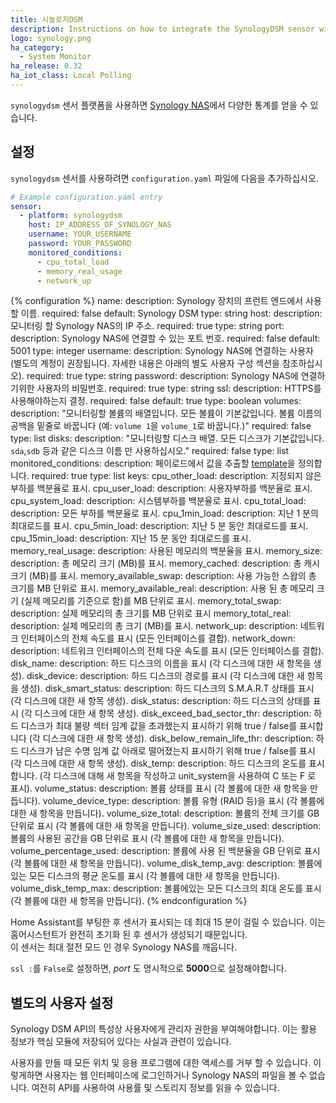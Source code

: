 ```yaml
---
title: 시놀로지DSM
description: Instructions on how to integrate the SynologyDSM sensor within Home Assistant.
logo: synology.png
ha_category:
  - System Monitor
ha_release: 0.32
ha_iot_class: Local Polling
---
```


`synologydsm` 센서 플랫폼을 사용하면 [Synology NAS](https://www.synology.com)에서 다양한 통계를 얻을 수 있습니다.

## 설정

`synologydsm` 센서를 사용하려면 `configuration.yaml` 파일에 다음을 추가하십시오.

```yaml
# Example configuration.yaml entry
sensor:
  - platform: synologydsm
    host: IP_ADDRESS_OF_SYNOLOGY_NAS
    username: YOUR_USERNAME
    password: YOUR_PASSWORD
    monitored_conditions:
      - cpu_total_load
      - memory_real_usage
      - network_up
```

{% configuration %}
name:
  description: Synology 장치의 프런트 엔드에서 사용할 이름.
  required: false
  default: Synology DSM
  type: string
host:
  description: 모니터링 할 Synology NAS의 IP 주소.
  required: true
  type: string
port:
  description: Synology NAS에 연결할 수 있는 포트 번호.
  required: false
  default: 5001
  type: integer
username:
  description: Synology NAS에 연결하는 사용자 (별도의 계정이 권장됩니다. 자세한 내용은 아래의 별도 사용자 구성 섹션을 참조하십시오).
  required: true
  type: string
password:
  description: Synology NAS에 연결하기위한 사용자의 비밀번호.
  required: true
  type: string
ssl:
  description: HTTPS를 사용해야하는지 결정.
  required: false
  default: true
  type: boolean
volumes:
  description: "모니터링할 볼륨의 배열입니다. 모든 볼륨이 기본값입니다. 볼륨 이름의 공백을 밑줄로 바꿉니다 (예: `volume 1`을 `volume_1`로 바꿉니다.)"
  required: false
  type: list
disks:
  description: "모니터링할 디스크 배열. 모든 디스크가 기본값입니다. `sda`,`sdb` 등과 같은 디스크 이름 만 사용하십시오."
  required: false
  type: list
monitored_conditions:
  description: 페이로드에서 값을 추출할 [template](/topics/templating/)을 정의합니다.
  required: true
  type: list
  keys:
    cpu_other_load:
      description: 지정되지 않은 부하를 백분율로 표시.
    cpu_user_load:
      description: 사용자부하를 백분율로 표시.
    cpu_system_load:
      description: 시스템부하를 백분율로 표시.
    cpu_total_load:
      description: 모든 부하를 백분율로 표시.
    cpu_1min_load:
      description: 지난 1 분의 최대로드를 표시.
    cpu_5min_load:
      description: 지난 5 분 동안 최대로드를 표시.
    cpu_15min_load:
      description: 지난 15 분 동안 최대로드를 표시.
    memory_real_usage:
      description: 사용된 메모리의 백분율을 표시.
    memory_size:
      description: 총 메모리 크기 (MB)를 표시.
    memory_cached:
      description: 총 캐시 크기 (MB)를 표시.
    memory_available_swap:
      description: 사용 가능한 스왑의 총 크기를 MB 단위로 표시.
    memory_available_real:
      description: 사용 된 총 메모리 크기 (실제 메모리를 기준으로 함)를 MB 단위로 표시.
    memory_total_swap:
      description: 실제 메모리의 총 크기를 MB 단위로 표시
    memory_total_real:
      description: 실제 메모리의 총 크기 (MB)를 표시.
    network_up:
      description: 네트워크 인터페이스의 전체 속도를 표시 (모든 인터페이스를 결합).
    network_down:
      description: 네트워크 인터페이스의 전체 다운 속도를 표시 (모든 인터페이스를 결합).
    disk_name:
      description: 하드 디스크의 이름을 표시 (각 디스크에 대한 새 항목을 생성).
    disk_device:
      description: 하드 디스크의 경로를 표시 (각 디스크에 대한 새 항목을 생성).
    disk_smart_status:
      description: 하드 디스크의 S.M.A.R.T 상태를 표시 (각 디스크에 대한 새 항목 생성).
    disk_status:
      description: 하드 디스크의 상태를 표시 (각 디스크에 대한 새 항목 생성).
    disk_exceed_bad_sector_thr:
      description: 하드 디스크가 최대 불량 섹터 임계 값을 초과했는지 표시하기 위해 true / false를 표시합니다 (각 디스크에 대한 새 항목 생성).
    disk_below_remain_life_thr:
      description: 하드 디스크가 남은 수명 임계 값 아래로 떨어졌는지 표시하기 위해 true / false를 표시 (각 디스크에 대한 새 항목 생성).
    disk_temp:
      description: 하드 디스크의 온도를 표시합니다. (각 디스크에 대해 새 항목을 작성하고 unit_system을 사용하여 C 또는 F 로 표시).
    volume_status:
      description: 볼륨 상태를 표시 (각 볼륨에 대한 새 항목을 만듭니다).
    volume_device_type:
      description: 볼륨 유형 (RAID 등)을 표시 (각 볼륨에 대한 새 항목을 만듭니다).
    volume_size_total:
      description: 볼륨의 전체 크기를 GB 단위로 표시 (각 볼륨에 대한 새 항목을 만듭니다).
    volume_size_used:
      description: 볼륨의 사용된 공간을 GB 단위로 표시 (각 볼륨에 대한 새 항목을 만듭니다).
    volume_percentage_used:
      description: 볼륨에 사용 된 백분율을 GB 단위로 표시 (각 볼륨에 대한 새 항목을 만듭니다).
    volume_disk_temp_avg:
      description: 볼륨에있는 모든 디스크의 평균 온도를 표시 (각 볼륨에 대한 새 항목을 만듭니다).
    volume_disk_temp_max:
      description: 볼륨에있는 모든 디스크의 최대 온도를 표시 (각 볼륨에 대한 새 항목을 만듭니다).
{% endconfiguration %}

<div class='note'>
Home Assistant를 부팅한 후 센서가 표시되는 데 최대 15 분이 걸릴 수 있습니다. 이는 홈어시스턴트가 완전히 초기화 된 후 센서가 생성되기 때문입니다.
</div>

<div class='note warning'>
이 센서는 최대 절전 모드 인 경우 Synology NAS를 깨웁니다.
</div>

<div class='note warning'>

  `ssl :`를 `False`로 설정하면, *port* 도 명시적으로 **5000**으로 설정해야합니다. 

</div>

## 별도의 사용자 설정

Synology DSM API의 특성상 사용자에게 관리자 권한을 부여해야합니다. 이는 활용 정보가 핵심 모듈에 저장되어 있다는 사실과 관련이 있습니다.

사용자를 만들 때 모든 위치 및 응용 프로그램에 대한 액세스를 거부 할 수 있습니다. 이렇게하면 사용자는 웹 인터페이스에 로그인하거나 Synology NAS의 파일을 볼 수 없습니다. 여전히 API를 사용하여 사용률 및 스토리지 정보를 읽을 수 있습니다.